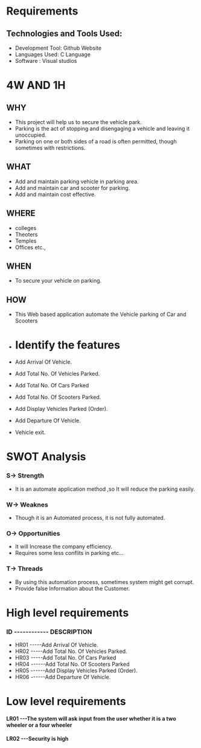 # Requirements


## Technologies and Tools Used:
  
  * Development Tool: Github Website
  * Languages Used: C Language
  * Software : Visual studios

# 4W AND 1H

## WHY

  * This project will help us to secure the vehicle park.
  * Parking is the act of stopping and disengaging a vehicle and leaving it unoccupied.
  * Parking on one or both sides of a road is often permitted, though sometimes with restrictions. 
 
 
## WHAT
  
  * Add and maintain parking vehicle in parking area.
  * Add and maintain car and scooter for parking.
  * Add and maintain cost effective.
  
  
## WHERE
 
  * colleges
  * Theoters
  * Temples
  * Offices etc.,
  
## WHEN
  
  * To secure your vehicle on parking.
  
## HOW
  
  * This Web based application automate the Vehicle parking of Car and Scooters
  * # Identify the features


  * Add Arrival Of Vehicle.
  * Add Total No. Of Vehicles Parked.
  * Add Total No. Of Cars Parked
  * Add Total No. Of Scooters Parked.
  * Add Display Vehicles Parked (Order).
  * Add Departure Of Vehicle.
  * Vehicle exit.
# SWOT Analysis

  ### S-> Strength
  
  * It is an automate application method ,so It will reduce the parking easily.
    
  ### W-> Weaknes

  * Though it is an Automated process, it is not fully automated.
    
  ### O-> Opportunities
  
  * It will Increase the company efficiency.
  * Requires some less conflits in parking etc...
  
  ### T-> Threads

  * By using this automation process, sometimes system might get corrupt.
  * Provide false Information about the Customer.


#  High level requirements
  
  
  ### ID  ------------   DESCRIPTION
  * HR01          -----Add Arrival Of Vehicle.
  * HR02          -----Add Total No. Of Vehicles Parked.
  * HR03          -----Add Total No. Of Cars Parked
  * HR04         ------Add Total No. Of Scooters Parked
  * HR05         ------Add Display Vehicles Parked (Order).
  * HR06         ------Add Departure Of Vehicle.

# Low level requirements
 
 
 #### LR01          ---The system will ask input from the user whether it is a two wheeler or a four wheeler 
 #### LR02          ---Security is high 

    

